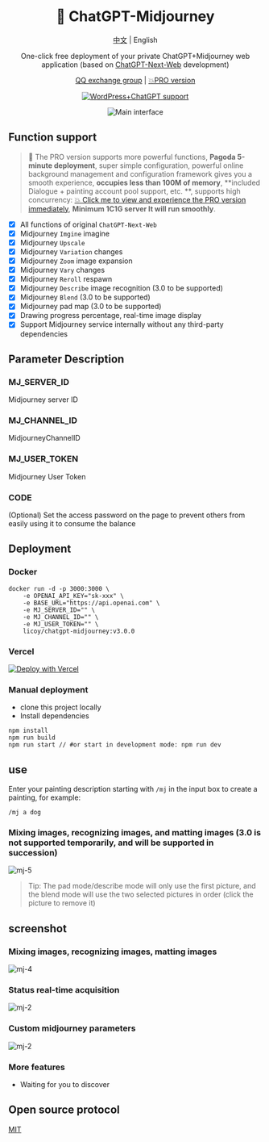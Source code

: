 <div align="center">

<h1 align="center">🍭 ChatGPT-Midjourney</h1>

[中文](./README.md) | English

One-click free deployment of your private ChatGPT+Midjourney web application (based on [ChatGPT-Next-Web](https://github.com/Yidadaa/ChatGPT-Next-Web) development)

[QQ exchange group](https://github.com/Licoy/ChatGPT-Midjourney/issues/30) | [💥PRO version](https://github.com/Licoy/ChatGPT-Midjourney-Pro)

[![WordPress+ChatGPT support](https://img.shields.io/badge/WordPress-AIGC%20deployment-red.svg?logo=wordpress&logoColor=red)](https://github.com/Licoy/wordpress-theme-puock)

![Main interface](./docs/images/cover.png)

</div>

## Function support
> 🍭 The PRO version supports more powerful functions, **Pagoda 5-minute deployment**, super simple configuration, powerful online background management and configuration framework gives you a smooth experience, **occupies less than 100M of memory**, **included Dialogue + painting account pool support, etc. **, supports high concurrency: [💥 Click me to view and experience the PRO version immediately](https://github.com/Licoy/ChatGPT-Midjourney-Pro), **Minimum 1C1G server It will run smoothly**.

- [x] All functions of original `ChatGPT-Next-Web`
- [x] Midjourney `Imgine` imagine
- [x] Midjourney `Upscale`
- [x] Midjourney `Variation` changes
- [x] Midjourney `Zoom` image expansion
- [x] Midjourney `Vary` changes
- [x] Midjourney `Reroll` respawn
- [x] Midjourney `Describe` image recognition (3.0 to be supported)
- [x] Midjourney `Blend` (3.0 to be supported)
- [x] Midjourney pad map (3.0 to be supported)
- [x] Drawing progress percentage, real-time image display
- [x] Support Midjourney service internally without any third-party dependencies

## Parameter Description
### MJ_SERVER_ID
Midjourney server ID
### MJ_CHANNEL_ID
MidjourneyChannelID
### MJ_USER_TOKEN
Midjourney User Token
### CODE
(Optional) Set the access password on the page to prevent others from easily using it to consume the balance

## Deployment
### Docker
```shell
docker run -d -p 3000:3000 \
    -e OPENAI_API_KEY="sk-xxx" \
    -e BASE_URL="https://api.openai.com" \
    -e MJ_SERVER_ID="" \
    -e MJ_CHANNEL_ID="" \
    -e MJ_USER_TOKEN="" \
    licoy/chatgpt-midjourney:v3.0.0
```
### Vercel
[![Deploy with Vercel](https://vercel.com/button)](https://vercel.com/new/clone?repository-url%3Dhttps%3A%2F%2Fgithub.com%2FLicoy%2FChatGPT-Midjourney%26env%3DOPENAI_API_KEY%26env%3DMJ_SERVER_ID%26env%3DMJ_CHANNEL_ID%26env%3DMJ_USER_TOKEN%26env%3DCODE%26project-name%3Dchatgpt-midjourney%26repository-name%3DChatGPT-Midjourney )
### Manual deployment
- clone this project locally
- Install dependencies
```shell
npm install
npm run build
npm run start // #or start in development mode: npm run dev
```
## use
Enter your painting description starting with `/mj` in the input box to create a painting, for example:
```
/mj a dog
```
### Mixing images, recognizing images, and matting images (3.0 is not supported temporarily, and will be supported in succession)
![mj-5](./docs/images/mj-5.png)
> Tip: The pad mode/describe mode will only use the first picture, and the blend mode will use the two selected pictures in order (click the picture to remove it)

## screenshot
### Mixing images, recognizing images, matting images
![mj-4](./docs/images/mj-4.png)
### Status real-time acquisition
![mj-2](./docs/images/mj-1.png)
### Custom midjourney parameters
![mj-2](./docs/images/mj-2.png)
### More features
- Waiting for you to discover

## Open source protocol
[MIT](./LICENSE)